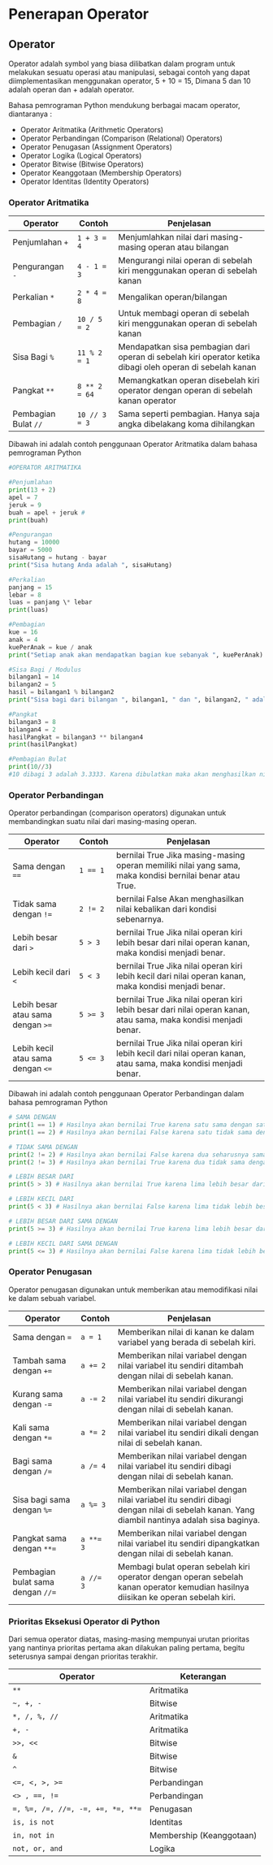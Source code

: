 # Penerapan Operator

## Operator
Operator adalah symbol yang biasa dilibatkan dalam program untuk melakukan sesuatu operasi atau manipulasi, sebagai contoh yang dapat diimplementasikan menggunakan operator, 5 + 10 = 15, Dimana 5 dan 10 adalah operan dan + adalah operator.

Bahasa pemrograman Python mendukung berbagai macam operator, diantaranya :

- Operator Aritmatika (Arithmetic Operators)
- Operator Perbandingan (Comparison (Relational) Operators)
- Operator Penugasan (Assignment Operators)
- Operator Logika (Logical Operators)
- Operator Bitwise (Bitwise Operators)
- Operator Keanggotaan (Membership Operators)
- Operator Identitas (Identity Operators)

### Operator Aritmatika <a name="operator-aritmatika"></a>

| Operator             | Contoh        | Penjelasan                                                                                                 |
| -------------------- | ------------- | ---------------------------------------------------------------------------------------------------------- |
| Penjumlahan `+`      | `1 + 3 = 4`   | Menjumlahkan nilai dari masing-masing operan atau bilangan                                                 |
| Pengurangan `-`      | `4 - 1 = 3`   | Mengurangi nilai operan di sebelah kiri menggunakan operan di sebelah kanan                                |
| Perkalian `*`        | `2 * 4 = 8`   | Mengalikan operan/bilangan                                                                                 |
| Pembagian `/`        | `10 / 5 = 2`  | Untuk membagi operan di sebelah kiri menggunakan operan di sebelah kanan                                   |
| Sisa Bagi `%`        | `11 % 2 = 1`  | Mendapatkan sisa pembagian dari operan di sebelah kiri operator ketika dibagi oleh operan di sebelah kanan |
| Pangkat `**`         | `8 ** 2 = 64` | Memangkatkan operan disebelah kiri operator dengan operan di sebelah kanan operator                        |
| Pembagian Bulat `//` | `10 // 3 = 3` | Sama seperti pembagian. Hanya saja angka dibelakang koma dihilangkan                                       |

Dibawah ini adalah contoh penggunaan Operator Aritmatika dalam bahasa pemrograman Python

```python
#OPERATOR ARITMATIKA

#Penjumlahan
print(13 + 2)
apel = 7
jeruk = 9
buah = apel + jeruk #
print(buah)

#Pengurangan
hutang = 10000
bayar = 5000
sisaHutang = hutang - bayar
print("Sisa hutang Anda adalah ", sisaHutang)

#Perkalian
panjang = 15
lebar = 8
luas = panjang \* lebar
print(luas)

#Pembagian
kue = 16
anak = 4
kuePerAnak = kue / anak
print("Setiap anak akan mendapatkan bagian kue sebanyak ", kuePerAnak)

#Sisa Bagi / Modulus
bilangan1 = 14
bilangan2 = 5
hasil = bilangan1 % bilangan2
print("Sisa bagi dari bilangan ", bilangan1, " dan ", bilangan2, " adalah ", hasil)

#Pangkat
bilangan3 = 8
bilangan4 = 2
hasilPangkat = bilangan3 ** bilangan4
print(hasilPangkat)

#Pembagian Bulat
print(10//3)
#10 dibagi 3 adalah 3.3333. Karena dibulatkan maka akan menghasilkan nilai 3
```

### Operator Perbandingan <a name="operator-perbandingan"></a>

Operator perbandingan (comparison operators) digunakan untuk membandingkan suatu nilai dari masing-masing operan.

| Operator                          | Contoh   | Penjelasan                                                                                                       |
| --------------------------------- | -------- | ---------------------------------------------------------------------------------------------------------------- |
| Sama dengan `==`                  | `1 == 1` | bernilai True Jika masing-masing operan memiliki nilai yang sama, maka kondisi bernilai benar atau True.         |
| Tidak sama dengan `!=`            | `2 != 2` | bernilai False Akan menghasilkan nilai kebalikan dari kondisi sebenarnya.                                        |
| Lebih besar dari `>`              | `5 > 3`  | bernilai True Jika nilai operan kiri lebih besar dari nilai operan kanan, maka kondisi menjadi benar.            |
| Lebih kecil dari `<`              | `5 < 3`  | bernilai True Jika nilai operan kiri lebih kecil dari nilai operan kanan, maka kondisi menjadi benar.            |
| Lebih besar atau sama dengan `>=` | `5 >= 3` | bernilai True Jika nilai operan kiri lebih besar dari nilai operan kanan, atau sama, maka kondisi menjadi benar. |
| Lebih kecil atau sama dengan `<=` | `5 <= 3` | bernilai True Jika nilai operan kiri lebih kecil dari nilai operan kanan, atau sama, maka kondisi menjadi benar. |

Dibawah ini adalah contoh penggunaan Operator Perbandingan dalam bahasa pemrograman Python

```python
# SAMA DENGAN
print(1 == 1) # Hasilnya akan bernilai True karena satu sama dengan satu
print(1 == 2) # Hasilnya akan bernilai False karena satu tidak sama dengan dua

# TIDAK SAMA DENGAN
print(2 != 2) # Hasilnya akan bernilai False karena dua seharusnya sama dengan dua
print(2 != 3) # Hasilnya akan bernilai True karena dua tidak sama dengan tiga

# LEBIH BESAR DARI
print(5 > 3) # Hasilnya akan bernilai True karena lima lebih besar dari tiga

# LEBIH KECIL DARI
print(5 < 3) # Hasilnya akan bernilai False karena lima tidak lebih besar dari tiga

# LEBIH BESAR DARI SAMA DENGAN
print(5 >= 3) # Hasilnya akan bernilai True karena lima lebih besar dari sama dengan tiga

# LEBIH KECIL DARI SAMA DENGAN
print(5 <= 3) # Hasilnya akan bernilai False karena lima tidak lebih besar dari sama dengan tiga
```

### Operator Penugasan <a name="operator-penugasan"></a>

Operator penugasan digunakan untuk memberikan atau memodifikasi nilai ke dalam sebuah variabel.

| Operator                          | Contoh    | Penjelasan                                                                                                                                   |
| --------------------------------- | --------- | -------------------------------------------------------------------------------------------------------------------------------------------- |
| Sama dengan `=`                   | `a = 1`   | Memberikan nilai di kanan ke dalam variabel yang berada di sebelah kiri.                                                                     |
| Tambah sama dengan `+=`           | `a += 2`  | Memberikan nilai variabel dengan nilai variabel itu sendiri ditambah dengan nilai di sebelah kanan.                                          |
| Kurang sama dengan `-=`           | `a -= 2`  | Memberikan nilai variabel dengan nilai variabel itu sendiri dikurangi dengan nilai di sebelah kanan.                                         |
| Kali sama dengan `*=`             | `a *= 2`  | Memberikan nilai variabel dengan nilai variabel itu sendiri dikali dengan nilai di sebelah kanan.                                            |
| Bagi sama dengan `/=`             | `a /= 4`  | Memberikan nilai variabel dengan nilai variabel itu sendiri dibagi dengan nilai di sebelah kanan.                                            |
| Sisa bagi sama dengan `%=`        | `a %= 3`  | Memberikan nilai variabel dengan nilai variabel itu sendiri dibagi dengan nilai di sebelah kanan. Yang diambil nantinya adalah sisa baginya. |
| Pangkat sama dengan `**=`         | `a **= 3` | Memberikan nilai variabel dengan nilai variabel itu sendiri dipangkatkan dengan nilai di sebelah kanan.                                      |
| Pembagian bulat sama dengan `//=` | `a //= 3` | Membagi bulat operan sebelah kiri operator dengan operan sebelah kanan operator kemudian hasilnya diisikan ke operan sebelah kiri.           |

### Prioritas Eksekusi Operator di Python

Dari semua operator diatas, masing-masing mempunyai urutan prioritas yang nantinya prioritas pertama akan dilakukan paling pertama, begitu seterusnya sampai dengan prioritas terakhir.

| Operator                          | Keterangan               |
| --------------------------------- | ------------------------ |
| `**`                              | Aritmatika               |
| `~, +, -`                         | Bitwise                  |
| `*, /, %, //`                     | Aritmatika               |
| `+, -`                            | Aritmatika               |
| `>>, <<`                          | Bitwise                  |
| `&`                               | Bitwise                  |
| `^`                               | Bitwise                  |
| `<=, <, >, >=`                    | Perbandingan             |
| `<> , ==, !=`                     | Perbandingan             |
| `=, %=, /=, //=, -=, +=, *=, **=` | Penugasan                |
| `is, is not`                      | Identitas                |
| `in, not in`                      | Membership (Keanggotaan) |
| `not, or, and`                    | Logika                   |
